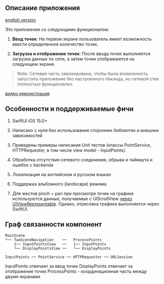 ## Описание приложения

[english version](README.md)

Это приложение со следующими функционалом:

1. **Ввод точек**: На первом экране пользователь имеет возможность ввести определенное количество точек.

2. **Загрузка и отображение точек**: После ввода точек выполняется загрузка данных по сети, а затем точки отображаются на следующем экране.

> Note: Сетевая часть замокирована, чтобы была возможность запустить приложение без настроенного бекэнда, но сетевой стек полностью функционален.

[видео демонстрация](https://github.com/yoklmnprst/path/assets/52455150/86ae2b82-91a4-4535-81b0-3f350ed37930)
 

## Особенности и поддерживаемые фичи

1. SwiftUI iOS 15.0+

2. Написано с нуля без использования сторонних библиотек и внешних зависимостей

3. Приведены примеры написания Unit тестов (классы PointService, HTTPRequester, в том числе view model - InputPoints). 

4. Обработка отсутствия сетевого соединения, обрыва и таймаута и ошибок с backendа

5. Локализация на английском и русском языках

6. Поддержка альбомного (landscape) режима

7. Для жестов pinch + pan при просмотре точек на графике используются данные, получаемые с UIScrollView [через UIViewRepresentable](Path/DisplayPointsView/HorizontalPanPinch.swift). Однако, отрисовка графика выполняется через SwiftUI.


## Граф связанности компонент

```
MainScene
└── TwoSceneNavigation    ──   ProcessPoints
    ├── InputPointsView   ──   ├── InputPoints 
    └── DisplayPointsView ──   └── DisplayPoints

InputPoints ── PointService ── HTTPRequester ── URLSession
```

InputPoints отвечает за ввод точек
DisplayPoints отвечает за отображение точек
ProcessPoints - координационная часть между двумя экранами

